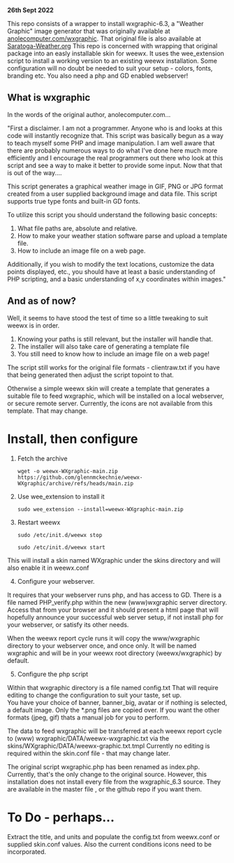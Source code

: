 
**26th Sept 2022**

This repo consists of a wrapper to install wxgraphic-6.3, a "Weather Graphic" image generator that was originally available at [anolecomputer.com/wxgraphic](https://web.archive.org/web/20130105094954/http://scripts.anolecomputer.com/wxgraphic/). That original file is also available at [Saratoga-Weather.org](https://saratoga-weather.org/wxtemplates/plugins.php)
This repo is concerned with wrapping that original package into an easly installable skin for weewx. It uses the wee_extension script to install a working version to an existing weewx installation. Some configuration will no doubt be needed to suit your setup - colors, fonts, branding etc. You also need a php and GD enabled webserver!


## What is wxgraphic

In the words of the original author, anolecomputer.com...


"First a disclaimer. I am not a programmer. Anyone who is and looks at this code will instantly recognize that. This script was basically begun as a way to teach myself some PHP and image manipulation. I am well aware that there are probably numerous ways to do what I've done here much more efficiently and I encourage the real programmers out there who look at this script and see a way to make it better to provide some input. Now that that is out of the way....

This script generates a graphical weather image in GIF, PNG or JPG format created from a user supplied background image and data file. This script supports true type fonts and built-in GD fonts.

To utilize this script you should understand the following basic concepts:

  1.  What file paths are, absolute and relative.
  2.  How to make your weather station software parse and upload a template file.
  3.  How to include an image file on a web page.

Additionally, if you wish to modify the text locations, customize the data points displayed, etc., you should have at least a basic understanding of PHP scripting, and a basic understanding of x,y coordinates within images."

## And as of now?

Well, it seems to have stood the test of time so a little tweaking to suit weewx is in order.

1. Knowing your paths is still relevant, but the installer will handle that.
2. The installer will also take care of generating a template file
3. You still need to know how to include an image file on a web page!

The script still works for the original file formats - clientraw.txt if you have that being generated then adjust the script topoint to that.

Otherwise a simple weewx skin will create a template that generates a suitable file to feed wxgraphic, which will be installed on a local webserver, or secure remote server.
Currently, the icons are not available from this template. That may change.




# Install, then configure


   1. Fetch the archive
   
      ```wget -o weewx-WXgraphic-main.zip https://github.com/glennmckechnie/weewx-WXgraphic/archive/refs/heads/main.zip```

   2. Use wee_extension to install it
   
      ```sudo wee_extension --install=weewx-WXgraphic-main.zip```

   3. Restart weewx

      ```sudo /etc/init.d/weewx stop```

      ```sudo /etc/init.d/weewx start```

This will install a skin named WXgraphic under the skins directory and will also enable it in weewx.conf

   4. Configure your webserver.
    
It requires that your webserver runs php, and has access to GD.
There is a file named PHP_verify.php within the new (www)wxgraphic server directory. Access that from your browser and it should present a html page that will hopefully announce your successful web server setup, if not install php for your webserver, or satisfy its other needs.

When the weewx report cycle runs it will copy the www/wxgraphic directory to your webserver once, and once only. It will be named wxgraphic and will be in your weewx root directory (weewx/wxgraphic) by default.

   5. Configure the php script

Within that wxgraphic directory is a file named config.txt  That will require editing to change the configuration to suit your taste, set up.    
You have your choice of banner, banner_big, avatar or if nothing is selected, a default image. Only the *.png files are copied over. If you want the other formats (jpeg, gif) thats a manual job for you to perform.

The data to feed wxgraphic will be transferred at each weewx report cycle to (www) wxgraphic/DATA/weewx-wxgraphic.txt via the skins/WXgraphic/DATA/weewx-graphic.txt.tmpl
Currently no editing is required within the skin.conf file - that may change later.

The original script wxgraphic.php has been renamed as index.php. Currently, that's the only change to the original source. However, this installation does not install every file from the wxgraphic_6.3 source. They are available in the master file , or the github repo if you want them.

# To Do - perhaps...

   Extract the title, and units and populate the config.txt from weewx.conf or supplied skin.conf values. Also the current conditions icons need to be incorporated.


